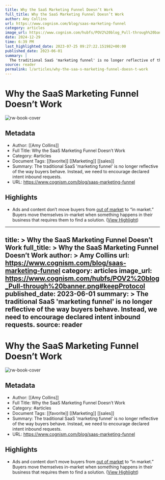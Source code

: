 ```yaml
---
title: Why the SaaS Marketing Funnel Doesn’t Work
full_title: Why the SaaS Marketing Funnel Doesn’t Work
author: Amy Collins
url: https://www.cognism.com/blog/saas-marketing-funnel
category: articles
image_url: https://www.cognism.com/hubfs/POV2%20blog_Pull-through%20banner.png#keepProtocol
date: 2024-12-29
time: 6:39 PM
last_highlighted_date: 2023-07-25 09:27:22.151982+00:00
published_date: 2023-06-01
summary: |
  The traditional SaaS 'marketing funnel' is no longer reflective of the way buyers behave. Instead, we need to encourage declared intent inbound requests.
source: reader
permalink: l/articles/why-the-saa-s-marketing-funnel-doesn-t-work
---
```

# Why the SaaS Marketing Funnel Doesn’t Work

![rw-book-cover](https://www.cognism.com/hubfs/POV2%20blog_Pull-through%20banner.png#keepProtocol)

## Metadata
- Author: [[Amy Collins]]
- Full Title: Why the SaaS Marketing Funnel Doesn’t Work
- Category: #articles
- Document Tags: [[favorite]] [[Marketing]] [[sales]] 
- Summary: The traditional SaaS 'marketing funnel' is no longer reflective of the way buyers behave. Instead, we need to encourage declared intent inbound requests.
- URL: https://www.cognism.com/blog/saas-marketing-funnel

## Highlights
- Ads and content don’t move buyers from [out of market](https://business.linkedin.com/marketing-solutions/b2b-institute/b2b-research/trends/95-5-rule) to “in market.” Buyers move themselves in-market when something happens in their business that requires them to find a solution. ([View Highlight](https://read.readwise.io/read/01h665zrqmwtqd3mbgjr0g6khr))


---
title: >
  Why the SaaS Marketing Funnel Doesn’t Work
full_title: >
  Why the SaaS Marketing Funnel Doesn’t Work
author: >
  Amy Collins
url: https://www.cognism.com/blog/saas-marketing-funnel
category: articles
image_url: https://www.cognism.com/hubfs/POV2%20blog_Pull-through%20banner.png#keepProtocol
published_date: 2023-06-01
summary: >
  The traditional SaaS 'marketing funnel' is no longer reflective of the way buyers behave. Instead, we need to encourage declared intent inbound requests.
source: reader
---
# Why the SaaS Marketing Funnel Doesn’t Work

![rw-book-cover](https://www.cognism.com/hubfs/POV2%20blog_Pull-through%20banner.png#keepProtocol)

## Metadata
- Author: [[Amy Collins]]
- Full Title: Why the SaaS Marketing Funnel Doesn’t Work
- Category: #articles
- Document Tags: [[favorite]] [[Marketing]] [[sales]] 
- Summary: The traditional SaaS 'marketing funnel' is no longer reflective of the way buyers behave. Instead, we need to encourage declared intent inbound requests.
- URL: https://www.cognism.com/blog/saas-marketing-funnel

## Highlights
- Ads and content don’t move buyers from [out of market](https://business.linkedin.com/marketing-solutions/b2b-institute/b2b-research/trends/95-5-rule) to “in market.” Buyers move themselves in-market when something happens in their business that requires them to find a solution. ([View Highlight](https://read.readwise.io/read/01h665zrqmwtqd3mbgjr0g6khr))


